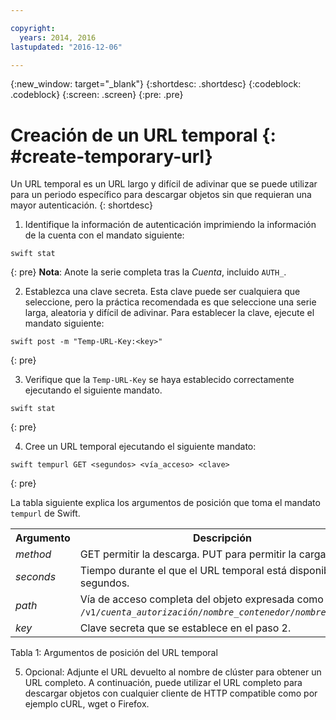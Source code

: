 ```yaml
---

copyright:
  years: 2014, 2016
lastupdated: "2016-12-06"

---
```


{:new_window: target="_blank"}
{:shortdesc: .shortdesc}
{:codeblock: .codeblock}
{:screen: .screen}
{:pre: .pre}


# Creación de un URL temporal {: #create-temporary-url}

Un URL temporal es un URL largo y difícil de adivinar que se puede utilizar para un periodo específico para descargar objetos sin que requieran una mayor autenticación.
{: shortdesc}


1. Identifique la información de autenticación imprimiendo la información de la cuenta con el mandato siguiente:

  ```
  swift stat
  ```
  {: pre}
  **Nota**: Anote la serie completa tras la *Cuenta*, incluido `AUTH_`.

2. Establezca una clave secreta. Esta clave puede ser cualquiera que seleccione, pero la práctica recomendada es que seleccione una serie larga, aleatoria y difícil de adivinar. Para establecer la clave, ejecute el mandato siguiente:

  ```
  swift post -m "Temp-URL-Key:<key>"
  ```
  {: pre}

3. Verifique que la `Temp-URL-Key` se haya establecido correctamente ejecutando el siguiente mandato.

  ```
  swift stat
  ```
  {: pre}

4. Cree un URL temporal ejecutando el siguiente mandato:

  ```
  swift tempurl GET <segundos> <vía_acceso> <clave>
  ```
  {: pre}

  La tabla siguiente explica los argumentos de posición que toma el mandato `tempurl` de Swift.
  <table>
    <tr>
      <th> Argumento </th>
      <th> Descripción </th>
    </tr>
    <tr>
      <td> <i> method </i> </td>
      <td> GET permitir la descarga. PUT para permitir la carga. </td>
    </tr>
    <tr>
      <td> <i> seconds </i> </td>
      <td> Tiempo durante el que el URL temporal está disponible, en segundos. </td>
    </tr>
    <tr>
      <td> <i> path </i> </td>
      <td> Vía de acceso completa del objeto expresada como <code>/v1/<i>cuenta_autorización</i>/<i>nombre_contenedor</i>/<i>nombre_objeto</i></code>. </td>
    </tr>
    <tr>
      <td> <i> key </i> </td>
      <td> Clave secreta que se establece en el paso 2. </td>
    </tr>
  </table>

  Tabla 1: Argumentos de posición del URL temporal

5. Opcional: Adjunte el URL devuelto al nombre de clúster para obtener un URL completo. A continuación, puede utilizar el URL completo para descargar objetos con cualquier cliente de HTTP compatible como por ejemplo cURL, wget o Firefox.
